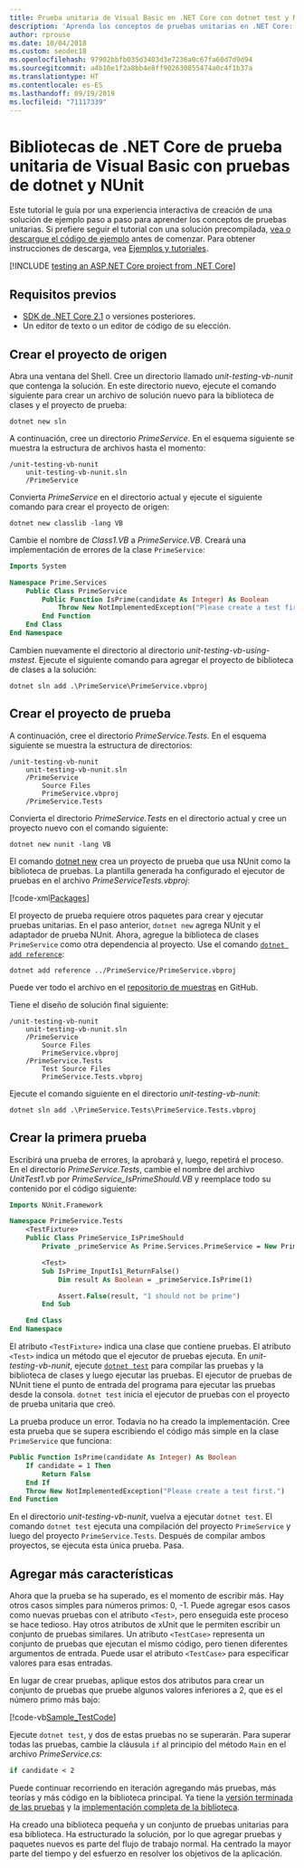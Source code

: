 ```yaml
---
title: Prueba unitaria de Visual Basic en .NET Core con dotnet test y NUnit
description: 'Aprenda los conceptos de pruebas unitarias en .NET Core: cree una solución de Visual Basic de ejemplo paso a paso mediante NUnit.'
author: rprouse
ms.date: 10/04/2018
ms.custom: seodec18
ms.openlocfilehash: 97902bbfb035d3403d3e7236a0c67fa60d7d9d94
ms.sourcegitcommit: a4b10e1f2a8bb4e8ff902630855474a0c4f1b37a
ms.translationtype: HT
ms.contentlocale: es-ES
ms.lasthandoff: 09/19/2019
ms.locfileid: "71117339"
---
```

# <a name="unit-testing-visual-basic-net-core-libraries-using-dotnet-test-and-nunit"></a>Bibliotecas de .NET Core de prueba unitaria de Visual Basic con pruebas de dotnet y NUnit

Este tutorial le guía por una experiencia interactiva de creación de una solución de ejemplo paso a paso para aprender los conceptos de pruebas unitarias. Si prefiere seguir el tutorial con una solución precompilada, [vea o descargue el código de ejemplo](https://github.com/dotnet/samples/tree/master/core/getting-started/unit-testing-vb-nunit/) antes de comenzar. Para obtener instrucciones de descarga, vea [Ejemplos y tutoriales](../../samples-and-tutorials/index.md#viewing-and-downloading-samples).

[!INCLUDE [testing an ASP.NET Core project from .NET Core](../../../includes/core-testing-note-aspnet.md)]

## <a name="prerequisites"></a>Requisitos previos

- [SDK de .NET Core 2.1](https://dotnet.microsoft.com/download) o versiones posteriores.
- Un editor de texto o un editor de código de su elección.

## <a name="creating-the-source-project"></a>Crear el proyecto de origen

Abra una ventana del Shell. Cree un directorio llamado *unit-testing-vb-nunit* que contenga la solución. En este directorio nuevo, ejecute el comando siguiente para crear un archivo de solución nuevo para la biblioteca de clases y el proyecto de prueba:

```dotnetcli
dotnet new sln
```

A continuación, cree un directorio *PrimeService*. En el esquema siguiente se muestra la estructura de archivos hasta el momento:

```console
/unit-testing-vb-nunit
    unit-testing-vb-nunit.sln
    /PrimeService
```

Convierta *PrimeService* en el directorio actual y ejecute el siguiente comando para crear el proyecto de origen:

```dotnetcli
dotnet new classlib -lang VB
```

Cambie el nombre de *Class1.VB* a *PrimeService.VB*. Creará una implementación de errores de la clase `PrimeService`:

```vb
Imports System

Namespace Prime.Services
    Public Class PrimeService
        Public Function IsPrime(candidate As Integer) As Boolean
            Throw New NotImplementedException("Please create a test first.")
        End Function
    End Class
End Namespace
```

Cambien nuevamente el directorio al directorio *unit-testing-vb-using-mstest*. Ejecute el siguiente comando para agregar el proyecto de biblioteca de clases a la solución:

```dotnetcli
dotnet sln add .\PrimeService\PrimeService.vbproj
```

## <a name="creating-the-test-project"></a>Crear el proyecto de prueba

A continuación, cree el directorio *PrimeService.Tests*. En el esquema siguiente se muestra la estructura de directorios:

```console
/unit-testing-vb-nunit
    unit-testing-vb-nunit.sln
    /PrimeService
        Source Files
        PrimeService.vbproj
    /PrimeService.Tests
```

Convierta el directorio *PrimeService.Tests* en el directorio actual y cree un proyecto nuevo con el comando siguiente:

```dotnetcli
dotnet new nunit -lang VB
```

El comando [dotnet new](../tools/dotnet-new.md) crea un proyecto de prueba que usa NUnit como la biblioteca de pruebas. La plantilla generada ha configurado el ejecutor de pruebas en el archivo *PrimeServiceTests.vbproj*:

[!code-xml[Packages](~/samples/core/getting-started/unit-testing-vb-nunit/PrimeService.Tests/PrimeService.Tests.vbproj#Packages)]

El proyecto de prueba requiere otros paquetes para crear y ejecutar pruebas unitarias. En el paso anterior, `dotnet new` agrega NUnit y el adaptador de prueba NUnit. Ahora, agregue la biblioteca de clases `PrimeService` como otra dependencia al proyecto. Use el comando [`dotnet add reference`](../tools/dotnet-add-reference.md):

```dotnetcli
dotnet add reference ../PrimeService/PrimeService.vbproj
```

Puede ver todo el archivo en el [repositorio de muestras](https://github.com/dotnet/samples/blob/master/core/getting-started/unit-testing-vb-nunit/PrimeService.Tests/PrimeService.Tests.vbproj) en GitHub.

Tiene el diseño de solución final siguiente:

```console
/unit-testing-vb-nunit
    unit-testing-vb-nunit.sln
    /PrimeService
        Source Files
        PrimeService.vbproj
    /PrimeService.Tests
        Test Source Files
        PrimeService.Tests.vbproj
```

Ejecute el comando siguiente en el directorio *unit-testing-vb-nunit*:

```dotnetcli
dotnet sln add .\PrimeService.Tests\PrimeService.Tests.vbproj
```

## <a name="creating-the-first-test"></a>Crear la primera prueba

Escribirá una prueba de errores, la aprobará y, luego, repetirá el proceso. En el directorio *PrimeService.Tests*, cambie el nombre del archivo *UnitTest1.vb* por *PrimeService_IsPrimeShould.VB* y reemplace todo su contenido por el código siguiente:

```vb
Imports NUnit.Framework

Namespace PrimeService.Tests
    <TestFixture>
    Public Class PrimeService_IsPrimeShould
        Private _primeService As Prime.Services.PrimeService = New Prime.Services.PrimeService()

        <Test>
        Sub IsPrime_InputIs1_ReturnFalse()
            Dim result As Boolean = _primeService.IsPrime(1)

            Assert.False(result, "1 should not be prime")
        End Sub

    End Class
End Namespace
```

El atributo `<TestFixture>` indica una clase que contiene pruebas. El atributo `<Test>` indica un método que el ejecutor de pruebas ejecuta. En *unit-testing-vb-nunit*, ejecute [`dotnet test`](../tools/dotnet-test.md) para compilar las pruebas y la biblioteca de clases y luego ejecutar las pruebas. El ejecutor de pruebas de NUnit tiene el punto de entrada del programa para ejecutar las pruebas desde la consola. `dotnet test` inicia el ejecutor de pruebas con el proyecto de prueba unitaria que creó.

La prueba produce un error. Todavía no ha creado la implementación. Cree esta prueba que se supera escribiendo el código más simple en la clase `PrimeService` que funciona:

```vb
Public Function IsPrime(candidate As Integer) As Boolean
    If candidate = 1 Then
        Return False
    End If
    Throw New NotImplementedException("Please create a test first.")
End Function
```

En el directorio *unit-testing-vb-nunit*, vuelva a ejecutar `dotnet test`. El comando `dotnet test` ejecuta una compilación del proyecto `PrimeService` y luego del proyecto `PrimeService.Tests`. Después de compilar ambos proyectos, se ejecuta esta única prueba. Pasa.

## <a name="adding-more-features"></a>Agregar más características

Ahora que la prueba se ha superado, es el momento de escribir más. Hay otros casos simples para números primos: 0, -1. Puede agregar esos casos como nuevas pruebas con el atributo `<Test>`, pero enseguida este proceso se hace tedioso. Hay otros atributos de xUnit que le permiten escribir un conjunto de pruebas similares.  Un atributo `<TestCase>` representa un conjunto de pruebas que ejecutan el mismo código, pero tienen diferentes argumentos de entrada. Puede usar el atributo `<TestCase>` para especificar valores para esas entradas.

En lugar de crear pruebas, aplique estos dos atributos para crear un conjunto de pruebas que pruebe algunos valores inferiores a 2, que es el número primo más bajo:

[!code-vb[Sample_TestCode](../../../samples/core/getting-started/unit-testing-vb-nunit/PrimeService.Tests/PrimeService_IsPrimeShould.vb?name=Sample_TestCode)]

Ejecute `dotnet test`, y dos de estas pruebas no se superarán. Para superar todas las pruebas, cambie la cláusula `if` al principio del método `Main` en el archivo *PrimeService.cs*:

```vb
if candidate < 2
```

Puede continuar recorriendo en iteración agregando más pruebas, más teorías y más código en la biblioteca principal. Ya tiene la [versión terminada de las pruebas](https://github.com/dotnet/samples/blob/master/core/getting-started/unit-testing-vb-nunit/PrimeService.Tests/PrimeService_IsPrimeShould.vb) y la [implementación completa de la biblioteca](https://github.com/dotnet/samples/blob/master/core/getting-started/unit-testing-vb-nunit/PrimeService/PrimeService.vb).

Ha creado una biblioteca pequeña y un conjunto de pruebas unitarias para esa biblioteca. Ha estructurado la solución, por lo que agregar pruebas y paquetes nuevos es parte del flujo de trabajo normal. Ha centrado la mayor parte del tiempo y del esfuerzo en resolver los objetivos de la aplicación.
